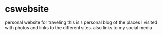 # cswebsite
personal website for traveling
this is a personal blog of the places I visited with photos and links to the different sites. 
also links to my social media
